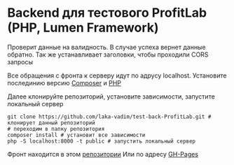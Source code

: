 # Backend для тестового ProfitLab (PHP, Lumen Framework)
Проверит данные на валидность. В случае успеха вернет данные обратно. Так же устанавливает заголовки, чтобы проходили CORS запросы

Все обращения с фронта к серверу идут по адрусу localhost.
Установите послединию версию [Composer](https://getcomposer.org/download/) и [PHP](https://www.php.net/downloads)

Далее клонируйте репозиторий, установите зависимости, запустите локальный сервер

```
git clone https://github.com/laka-vadim/test-back-ProfitLab.git # клонирует данный репозиторий
# переходим в папку репозитория
composer install # установит все зависимости
php -S localhost:8000 -t public # запустить локальный сервер
```

Фронт находится в этом [репозитории](https://github.com/laka-vadim/test-ProfitLab.git)
Или по адресу [GH-Pages](https://laka-vadim.github.io/test-ProfitLab/)
